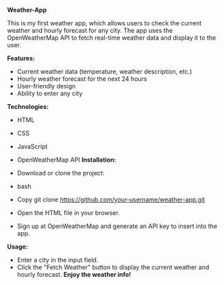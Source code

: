 **Weather-App**

This is my first weather app, which allows users to check the current weather and hourly forecast for any city. The app uses the OpenWeatherMap API to fetch real-time weather data and display it to the user.

**Features:**
 
 - Current weather data (temperature, weather description, etc.)
 - Hourly weather forecast for the next 24 hours
 - User-friendly design
 - Ability to enter any city
   
**Technologies:**
 
 - HTML
 - CSS
 - JavaScript
 - OpenWeatherMap API
**Installation:**

 - Download or clone the project:
 - bash
 - Copy
git clone https://github.com/your-username/weather-app.git
 - Open the HTML file in your browser.
 - Sign up at OpenWeatherMap and generate an API key to insert into the app.
   
**Usage:**
 - Enter a city in the input field.
 - Click the "Fetch Weather" button to display the current weather and hourly forecast.
**Enjoy the weather info!**
